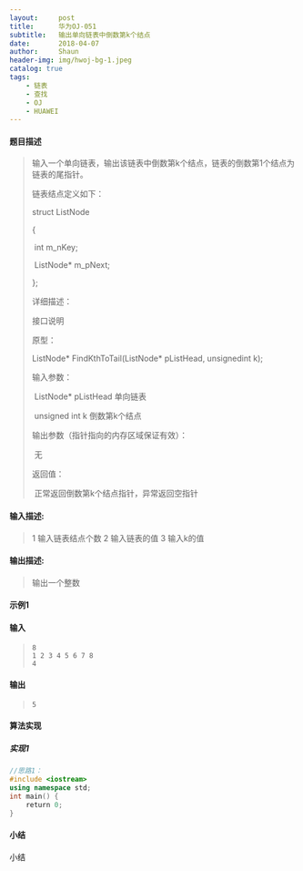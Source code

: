```yaml
---
layout:     post
title:      华为OJ-051
subtitle:   输出单向链表中倒数第k个结点
date:       2018-04-07
author:     Shaun
header-img: img/hwoj-bg-1.jpeg
catalog: true
tags:
    - 链表
    - 查找
    - OJ
    - HUAWEI
---
```



#### 题目描述

> 输入一个单向链表，输出该链表中倒数第k个结点，链表的倒数第1个结点为链表的尾指针。
>
> 链表结点定义如下：
>
> struct ListNode
>
> {
>
> ​      int       m_nKey;
>
> ​      ListNode* m_pNext;
>
> };
>
> 详细描述：
>
> 接口说明
>
> 原型：
>
> ListNode* FindKthToTail(ListNode* pListHead, unsignedint k);
>
> 输入参数：
>
> ​        ListNode* pListHead  单向链表
>
> ​     unsigned int k  倒数第k个结点
>
> 输出参数（指针指向的内存区域保证有效）：
>
> ​    无
>
> 返回值：
>
> ​        正常返回倒数第k个结点指针，异常返回空指针

#### 输入描述:

> 1 输入链表结点个数
> 2 输入链表的值
> 3 输入k的值

#### 输出描述:

> 输出一个整数

#### 示例1

#### 输入

> ```
> 8
> 1 2 3 4 5 6 7 8
> 4
> ```

#### 输出

> ```
> 5
> ```



#### 算法实现



##### 实现1

```C++
//思路1：
#include <iostream>
using namespace std;
int main() {
    return 0;
}
```




#### 小结

小结






